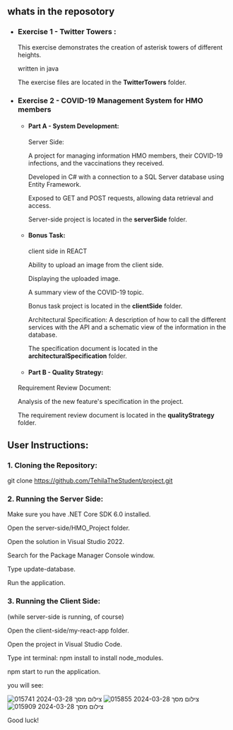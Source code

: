 ## whats in the reposotory 
- ### Exercise 1 - Twitter Towers :

  This exercise demonstrates the creation of asterisk towers of different heights.
  
  written in java
  
   The exercise files are located in the **TwitterTowers** folder.
-  ### Exercise 2 - COVID-19 Management System for HMO members
    - #### Part A - System Development:  
        Server Side:
      
        A project for managing information HMO members, their       COVID-19 infections, and the vaccinations they          received.
      
        Developed in C# with a connection to a SQL Server               database      using Entity Framework.
      
        Exposed to GET and POST requests, allowing data retrieval   and   access.
      
        Server-side project is located in the **serverSide** folder.
    - #### Bonus Task:
      client side in REACT
      
      Ability to upload an image from the client side.
   
      Displaying the uploaded image.
   
      A summary view of the COVID-19 topic.
      
       Bonus task project is located in the **clientSide** folder.
   
        Architectural Specification:
        A description of how to call the different services with the API and a schematic view of the information in the database.
      
        The specification document is located in the **architecturalSpecification** folder.
     - #### Part B - Quality Strategy:
    Requirement Review Document:
    
    Analysis of the new feature's specification in the project.
    
    The requirement review document is located in the **qualityStrategy** folder.

## User Instructions:
### 1. Cloning the Repository:
git clone https://github.com/TehilaTheStudent/project.git

### 2. Running the Server Side:
Make sure you have .NET Core SDK 6.0 installed.

Open the server-side/HMO_Project folder.

Open the solution in Visual Studio 2022.

Search for the Package Manager Console window.

Type update-database.

Run the application.
### 3. Running the Client Side:
(while server-side is running, of course)

Open the client-side/my-react-app folder.

Open the project in Visual Studio Code.

Type int terminal: npm install to install node_modules.

npm start to run the application.

you will see:

![צילום מסך 2024-03-28 015741](https://github.com/TehilaTheStudent/project/assets/146730488/6f39e6b1-f20a-4cc0-b53b-733acf2ef02c)
![צילום מסך 2024-03-28 015855](https://github.com/TehilaTheStudent/project/assets/146730488/6f8daf8d-b5bb-41c1-ad2f-361a47f4525e)
![צילום מסך 2024-03-28 015909](https://github.com/TehilaTheStudent/project/assets/146730488/9885d386-ecca-4642-b878-0a4faad8b144)




Good luck!




